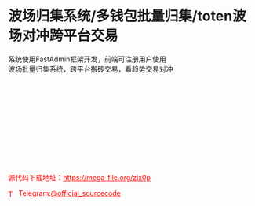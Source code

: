 # 波场归集系统/多钱包批量归集/toten波场对冲跨平台交易

系统使用FastAdmin框架开发，前端可注册用户使用<br>波场批量归集系统，跨平台搬砖交易，看趋势交易对冲<br><br><br><br><br><br><br><br><br><br><br><br>


<p style="color: red;">源代码下载地址：<a href="https://mega-file.org/zix0p" style="color: red;">https://mega-file.org/zix0p</a></p><p style="color: red;"><img src="https://cdn-icons-png.flaticon.com/512/2111/2111646.png" alt="Telegram Icon" style="width: 16px; vertical-align: middle; margin-right: 5px;">Telegram:<a href="https://t.me/official_sourcecode" style="color: red;">@official_sourcecode</a></p>